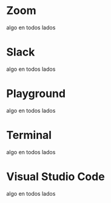 # Zoom
algo en todos lados

# Slack
algo en todos lados

# Playground
algo en todos lados

# Terminal
algo en todos lados

# Visual Studio Code
algo en todos lados
